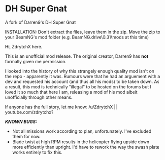 # DH Super Gnat
 A fork of Darren9's DH Super Gnat

INSTALLATION: Don't extract the files, leave them in the zip. Move the zip to your BeamNG's mod folder (e.g. BeamNG.drive\0.31\mods at this time)

Hi, ZdrytchX here.

This is an unofficial mod release. The original creator, Darren9 has __not__ formally given me permission.

I looked into the history of why this strangely enough quality mod isn't on the repo - apparently it was. Rumours were that he had an arguement with a dev and requested his account (and thus all his mods) to be taken down. As a result, this mod is technically "illegal" to be hosted on the forums but I loved it so much that here I am, releasing a mod of his mod albeit unofficially through other means.

If anyone has the full story, let me know:
/u/ZdrytchX || youtube.com/zdrytchx?

***KNOWN BUGS:***

* Not all missions work according to plan, unfortunately. I've excluded them for now.
* Blade twist at high RPM results in the helicopter flying upside down more efficiently than upright. I'd have to rework the way the swash plate works entirely to fix this.